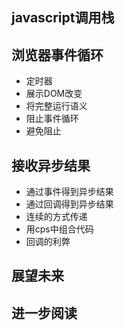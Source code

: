## javascript调用栈

## 浏览器事件循环

* 定时器
* 展示DOM改变
* 将完整运行语义
* 阻止事件循环
* 避免阻止

## 接收异步结果

* 通过事件得到异步结果
* 通过回调得到异步结果
* 连续的方式传递
* 用cps中组合代码
* 回调的利弊

## 展望未来

## 进一步阅读
